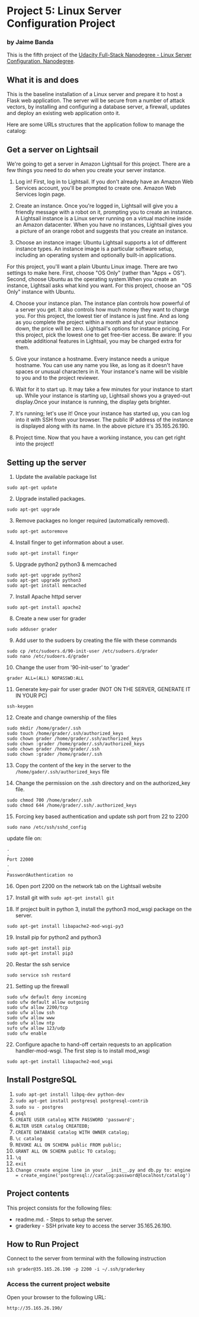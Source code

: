 # Project 5: Linux Server Configuration Project
### by Jaime Banda

This is the fifth project of the [Udacity Full-Stack Nanodegree - Linux Server Configuration,
Nanodegree](https://classroom.udacity.com/nanodegrees/nd004/parts/8d3e23e1-9ab6-47eb-b4f3-d5dc7ef27bf0/modules/348776022975462/lessons/3487760229239847/concepts/36269487530923).

## What it is and does

This is the baseline installation of a Linux server and prepare it to host a Flask web application. The server will be secure from a number of attack vectors, by installing and configuring a database server, a firewall, updates and deploy an existing web application onto it.

Here are some URLs structures that the application follow to manage the catalog:


## Get a server on Lightsail 


We're going to get a server in Amazon Lightsail for this project. There are a few things you need to do when you create your server instance.

1. Log in!
First, log in to Lightsail. If you don't already have an Amazon Web Services account, you'll be prompted to create one. Amazon Web Services login page.

2. Create an instance.
Once you're logged in, Lightsail will give you a friendly message with a robot on it, prompting you to create an instance. A Lightsail instance is a Linux server running on a virtual machine inside an Amazon datacenter. When you have no instances, Lightsail gives you a picture of an orange robot and suggests that you create an instance.

3. Choose an instance image: Ubuntu
Lightsail supports a lot of different instance types. An instance image is a particular software setup, including an operating system and optionally built-in applications.

For this project, you'll want a plain Ubuntu Linux image. There are two settings to make here. First, choose "OS Only" (rather than "Apps + OS"). Second, choose Ubuntu as the operating system.When you create an instance, Lightsail asks what kind you want.
For this project, choose an "OS Only" instance with Ubuntu.

4. Choose your instance plan.
The instance plan controls how powerful of a server you get. It also controls how much money they want to charge you. For this project, the lowest tier of instance is just fine. And as long as you complete the project within a month and shut your instance down, the price will be zero. Lightsail's options for instance pricing.
For this project, pick the lowest one to get free-tier access.
Be aware: If you enable additional features in Lightsail, you may be charged extra for them.

5. Give your instance a hostname.
Every instance needs a unique hostname. You can use any name you like, as long as it doesn't have spaces or unusual characters in it. Your instance's name will be visible to you and to the project reviewer.

6. Wait for it to start up.
It may take a few minutes for your instance to start up. While your instance is starting up, Lightsail shows you a grayed-out display.Once your instance is running, the display gets brighter.

7. It's running; let's use it!
Once your instance has started up, you can log into it with SSH from your browser. The public IP address of the instance is displayed along with its name. In the above picture it's 35.165.26.190.

8. Project time.
Now that you have a working instance, you can get right into the project!


## Setting up the server

1. Update the available package list
```
sudo apt-get update
```

2. Upgrade installed packages.
```
sudo apt-get upgrade
```

3. Remove packages no longer required (automatically removed).
```
sudo apt-get autoremove
```
4. Install finger to get information about a user.
```
sudo apt-get install finger
```

5. Upgrade python2  python3 & memcached
```
sudo apt-get upgrade python2
sudo apt-get upgrade python3
sudo apt-get install memcached
```

7. Install Apache httpd server
```
sudo apt-get install apache2
```

8. Create a new user for grader
```
sudo adduser grader
```

9. Add user to the sudoers by creating the file with these commands
```
sudo cp /etc/sudoers.d/90-init-user /etc/sudoers.d/grader
sudo nano /etc/sudoers.d/grader
```

10. Change the user from '90-init-user' to 'grader'
```
grader ALL=(ALL) NOPASSWD:ALL
```

11. Generate key-pair for user grader (NOT ON THE SERVER, GENERATE IT IN YOUR PC)
```
ssh-keygen
```

12. Create and change ownership of the files
```
sudo mkdir /home/grader/.ssh
sudo touch /home/grader/.ssh/authorized_keys
sudo chown grader /home/grader/.ssh/authorized_keys
sudo chown :grader /home/grader/.ssh/authorized_keys
sudo chown grader /home/grader/.ssh
sudo chown :grader /home/grader/.ssh
```

13. Copy the content of the key in the server to the `/home/gader/.ssh/authorized_keys` file

14. Change the permission on the .ssh directory and on the authorized_key file.
```
sudo chmod 700 /home/grader/.ssh
sudo chmod 644 /home/grader/.ssh/.authorized_keys
```

15. Forcing key based authentication and update ssh port from 22 to 2200
```
sudo nano /etc/ssh/sshd_config
```

update file on:
```
.
.
Port 22000
.
.
PasswordAuthentication no

```

16. Open port 2200 on the network tab on the Lightsail website

17. Install git with `sudo apt-get install git`

18. If project built in python 3, install the python3 mod_wsgi package on the server.
```
sudo apt-get install libapache2-mod-wsgi-py3
```

19. Install pip for python2 and python3
```
sudo apt-get install pip
sudo apt-get install pip3
```

20. Restar the ssh service
```
sudo service ssh restard
```

21. Setting up the firewall
```
sudo ufw default deny incoming
sudo ufw default allow outgoing
sudo ufw allow 2200/tcp
sudo ufw allow ssh
sudo ufw allow www
sudo ufw allow ntp
sufo ufw allow 123/udp
sudo ufw enable
```

22. Configure apache to hand-off certain requests to an application handler-mod-wsgi. The first step is to install mod_wsgi
```
sudo apt-get install libapache2-mod_wsgi
```

## Install PostgreSQL

1. `sudo apt-get install libpq-dev python-dev`
2. `sudo apt-get install postgresql postgresql-contrib`
3. `sudo su - postgres`
4. `psql`
5. `CREATE USER catalog WITH PASSWORD 'password';`
6. `ALTER USER catalog CREATEDB;`
7. `CREATE DATABASE catalog WITH OWNER catalog;`
8. `\c catalog`
9. `REVOKE ALL ON SCHEMA public FROM public;`
10. `GRANT ALL ON SCHEMA public TO catalog;`
11. `\q`
12. `exit`
13. `Change create engine line in your __init__.py and db.py to: engine = create_engine('postgresql://catalog:password@localhost/catalog')`

## Project contents

This project consists for the following files:

* readme.md. - Steps to setup the server.
* graderkey - SSH private key to access the server 35.165.26.190.

## How to Run Project

Connect to the server from terminal with the following instruction

```
ssh grader@35.165.26.190 -p 2200 -i ~/.ssh/graderkey
```

### Access the current project website
Open your browser to the following URL:
```
http://35.165.26.190/
```
